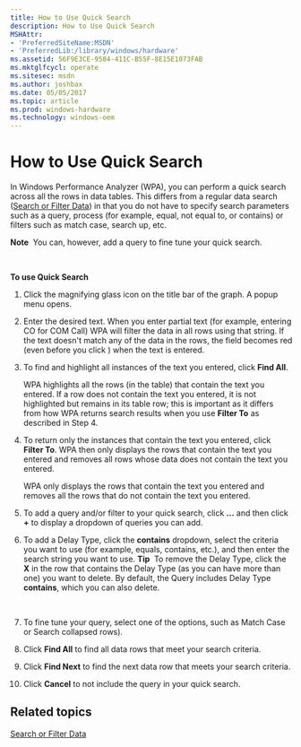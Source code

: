 ```yaml
---
title: How to Use Quick Search
description: How to Use Quick Search
MSHAttr:
- 'PreferredSiteName:MSDN'
- 'PreferredLib:/library/windows/hardware'
ms.assetid: 56F9E3CE-9584-411C-B55F-8E15E1073FAB
ms.mktglfcycl: operate
ms.sitesec: msdn
ms.author: joshbax
ms.date: 05/05/2017
ms.topic: article
ms.prod: windows-hardware
ms.technology: windows-oem
---
```


# How to Use Quick Search


In Windows Performance Analyzer (WPA), you can perform a quick search across all the rows in data tables. This differs from a regular data search ([Search or Filter Data](search-or-filter-data.md)) in that you do not have to specify search parameters such as a query, process (for example, equal, not equal to, or contains) or filters such as match case, search up, etc.

**Note**  You can, however, add a query to fine tune your quick search.

 

**To use Quick Search**

1.  Click the magnifying glass icon on the title bar of the graph. A popup menu opens.

2.  Enter the desired text. When you enter partial text (for example, entering CO for COM Call) WPA will filter the data in all rows using that string. If the text doesn't match any of the data in the rows, the field becomes red (even before you click ) when the text is entered.

3.  To find and highlight all instances of the text you entered, click **Find All**.

    WPA highlights all the rows (in the table) that contain the text you entered. If a row does not contain the text you entered, it is not highlighted but remains in its table row; this is important as it differs from how WPA returns search results when you use **Filter To** as described in Step 4.

4.  To return only the instances that contain the text you entered, click **Filter To**. WPA then only displays the rows that contain the text you entered and removes all rows whose data does not contain the text you entered.

    WPA only displays the rows that contain the text you entered and removes all the rows that do not contain the text you entered.

5.  To add a query and/or filter to your quick search, click **...** and then click **+** to display a dropdown of queries you can add.

6.  To add a Delay Type, click the **contains** dropdown, select the criteria you want to use (for example, equals, contains, etc.), and then enter the search string you want to use.
    **Tip**  To remove the Delay Type, click the **X** in the row that contains the Delay Type (as you can have more than one) you want to delete. By default, the Query includes Delay Type **contains**, which you can also delete.

     

7.  To fine tune your query, select one of the options, such as Match Case or Search collapsed rows).
8.  Click **Find All** to find all data rows that meet your search criteria.
9.  Click **Find Next** to find the next data row that meets your search criteria.
10. Click **Cancel** to not include the query in your quick search.

## Related topics


[Search or Filter Data](search-or-filter-data.md)

 

 








